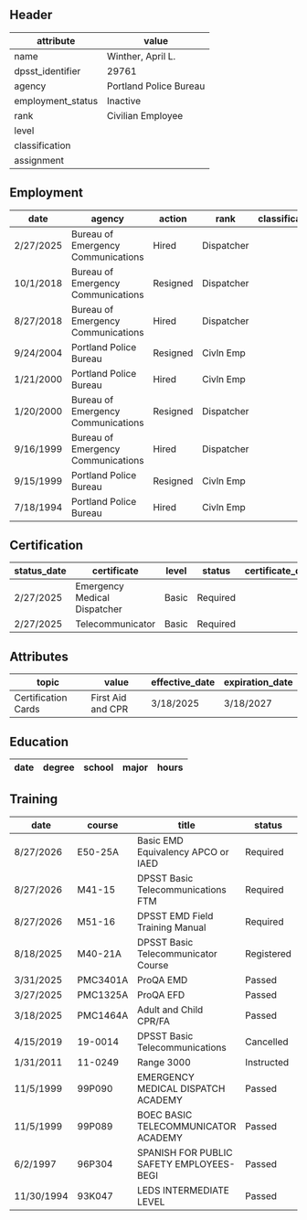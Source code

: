 ## Header
| attribute | value |
| --------- | ----- |
| name | Winther, April L. |
| dpsst_identifier | 29761 |
| agency | Portland Police Bureau |
| employment_status | Inactive |
| rank | Civilian Employee |
| level |  |
| classification |  |
| assignment |  |
## Employment
| date | agency | action | rank | classification | assignment |
| ---- | ------ | ------ | ---- | -------------- | ---------- |
| 2/27/2025 | Bureau of Emergency Communications | Hired | Dispatcher |  |  |
| 10/1/2018 | Bureau of Emergency Communications | Resigned | Dispatcher |  |  |
| 8/27/2018 | Bureau of Emergency Communications | Hired | Dispatcher |  |  |
| 9/24/2004 | Portland Police Bureau | Resigned | Civln Emp |  |  |
| 1/21/2000 | Portland Police Bureau | Hired | Civln Emp |  |  |
| 1/20/2000 | Bureau of Emergency Communications | Resigned | Dispatcher |  |  |
| 9/16/1999 | Bureau of Emergency Communications | Hired | Dispatcher |  |  |
| 9/15/1999 | Portland Police Bureau | Resigned | Civln Emp |  |  |
| 7/18/1994 | Portland Police Bureau | Hired | Civln Emp |  |  |
## Certification
| status_date | certificate | level | status | certificate_date | expiration_date | probation_date |
| ----------- | ----------- | ----- | ------ | ---------------- | --------------- | -------------- |
| 2/27/2025 | Emergency Medical Dispatcher | Basic | Required |  |  | 8/27/2026 |
| 2/27/2025 | Telecommunicator | Basic | Required |  |  | 8/27/2026 |
## Attributes
| topic | value | effective_date | expiration_date |
| ----- | ----- | -------------- | --------------- |
| Certification Cards | First Aid and CPR | 3/18/2025 | 3/18/2027 |
## Education
| date | degree | school | major | hours |
| ---- | ------ | ------ | ----- | ----- |
## Training
| date | course | title | status | score | hours |
| ---- | ------ | ----- | ------ | ----- | ----- |
| 8/27/2026 | E50-25A | Basic EMD Equivalency APCO or  IAED | Required | 0.0 | 24.00 |
| 8/27/2026 | M41-15 | DPSST Basic Telecommunications FTM | Required | 0.0 | 50.00 |
| 8/27/2026 | M51-16 | DPSST EMD Field Training Manual | Required | 0.0 | 50.00 |
| 8/18/2025 | M40-21A | DPSST Basic Telecommunicator Course | Registered | 0.0 | 0.00 |
| 3/31/2025 | PMC3401A | ProQA EMD | Passed | 0.0 | 24.00 |
| 3/27/2025 | PMC1325A | ProQA EFD | Passed | 0.0 | 16.00 |
| 3/18/2025 | PMC1464A | Adult and Child CPR/FA | Passed | 0.0 | 4.00 |
| 4/15/2019 | 19-0014 | DPSST Basic Telecommunications | Cancelled | 0.0 | 0.00 |
| 1/31/2011 | 11-0249 | Range 3000 | Instructed | 0.0 | 4.00 |
| 11/5/1999 | 99P090 | EMERGENCY MEDICAL DISPATCH ACADEMY | Passed | 0.0 | 38.00 |
| 11/5/1999 | 99P089 | BOEC BASIC TELECOMMUNICATOR ACADEMY | Passed | 0.0 | 263.00 |
| 6/2/1997 | 96P304 | SPANISH FOR PUBLIC SAFETY EMPLOYEES-BEGI | Passed | 0.0 | 90.00 |
| 11/30/1994 | 93K047 | LEDS INTERMEDIATE LEVEL | Passed | 0.0 | 28.00 |
